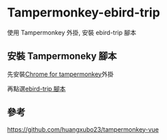 # Tampermonkey-ebird-trip

使用 Tampermonkey 外掛, 安裝 ebird-trip 腳本

## 安裝 Tampermoneky 腳本

先安裝[Chrome for tampermonkey](https://chrome.google.com/webstore/detail/tampermonkey/dhdgffkkebhmkfjojejmpbldmpobfkfo?hl=zh-TW)外掛

再點選[ebird-trip 腳本](https://github.com/KennyChou/tampermonkey-ebird-trip/raw/main/dist/ebird-trip.user.js)

## 參考

https://github.com/huangxubo23/tampermonkey-vue
